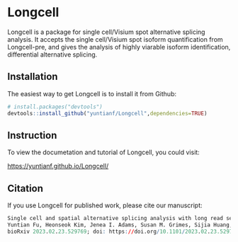 
# Longcell

<!-- badges: start -->
<!-- badges: end -->

Longcell is a package for single cell/Visium spot alternative splicing analysis. It accepts the single cell/Visium spot isoform quantification from Longcell-pre, and gives the analysis of highly viarable isoform identification, differential alternative splicing.

## Installation

The easiest way to get Longcell is to install it from Github:

``` r
# install.packages("devtools")
devtools::install_github("yuntianf/Longcell",dependencies=TRUE)
```

## Instruction
To view the documetation and tutorial of Longcell, you could visit:

https://yuntianf.github.io/Longcell/

## Citation

If you use Longcell for published work, please cite our manuscript:

``` r
Single cell and spatial alternative splicing analysis with long read sequencing
Yuntian Fu, Heonseok Kim, Jenea I. Adams, Susan M. Grimes, Sijia Huang, Billy T. Lau, Anuja Sathe, Paul Hess, Hanlee P. Ji, Nancy R. Zhang
bioRxiv 2023.02.23.529769; doi: https://doi.org/10.1101/2023.02.23.529769
```

